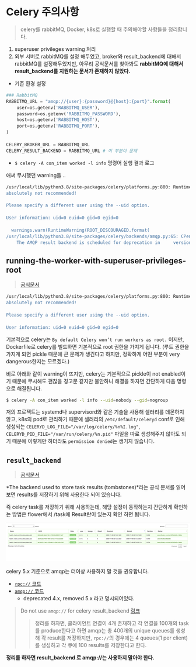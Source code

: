 # Celery 주의사항
> celery를 rabbitMQ, Docker, k8s로 실행할 때 주의해야할 사항들을 정리합니다.

1. superuser privileges warning 처리
2. 외부 서버로 rabbitMQ를 설정 해두었고, broker와 result_backend에 대해서 rabbitMQ를 설정해두었지만, 아무리 공식문서를 찾아봐도 **rabbitMQ에 대해서 result_backend를 지원하는 문서가 존재하지 않았다.**

- 기존 환경 설정
```python
### RabbitMQ
RABBITMQ_URL = "amqp://{user}:{password}@{host}:{port}".format(
    user=os.getenv('RABBITMQ_USER'),
    password=os.getenv('RABBITMQ_PASSWORD'),
    host=os.getenv('RABBITMQ_HOST'),
    port=os.getenv('RABBITMQ_PORT'),
)

CELERY_BROKER_URL = RABBITMQ_URL
CELERY_RESULT_BACKEND = RABBITMQ_URL # 이 부분이 문제
```


- `$ celery -A con_item worked -l info` 명령어 실행 결과 로그


애써 무시했던 warning들 .. 

```bash
/usr/local/lib/python3.8/site-packages/celery/platforms.py:800: RuntimeWarning: You're running the worker with superuser privileges: this is
absolutely not recommended!   

Please specify a different user using the --uid option.

User information: uid=0 euid=0 gid=0 egid=0

  warnings.warn(RuntimeWarning(ROOT_DISCOURAGED.format(
/usr/local/lib/python3.8/site-packages/celery/backends/amqp.py:65: CPendingDeprecationWarning:
    The AMQP result backend is scheduled for deprecation in     version 4.0 and removal in version v5.0.     Please use RPC backend or a persistent backend.

```

## running-the-worker-with-superuser-privileges-root
> [공식문서](https://docs.celeryproject.org/en/latest/userguide/daemonizing.html#running-the-worker-with-superuser-privileges-root)

```bash
/usr/local/lib/python3.8/site-packages/celery/platforms.py:800: RuntimeWarning: You're running the worker with superuser privileges: this is
absolutely not recommended!   

Please specify a different user using the --uid option.

User information: uid=0 euid=0 gid=0 egid=0
```

기본적으로 celery는 `By default Celery won’t run workers as root.` 이지만, Dockerfile로 celery를 빌드하면 기본적으로 root 권한을 가지게 됩니다. 
(루트 권한을 가지게 되면 pickle 때문에 큰 문제가 생긴다고 하지만, 정확하게 어떤 부분이 very dangerous한지는 모르겠다.) 

비로 아래와 같이 warning이 뜨지만, celery는 기본적으로 pickle이 not enabled이기 때문에 무시해도 괜찮을 경고문 같지만 불안하니 해결을 하자면 간단하게 다음 명령으로 해결됩니다.

```bash
$ celery -A con_item worked -l info --uid=nobody --gid=nogroup
```


저의 프로젝트는 systemd나 supervisord와 같은 기술을 사용해 셀러리를 데몬하지 않고, k8s의 pod로 관리하기 때문에 셀러리의 `/etc/default/celeryd` conf로 인해 생성되는 
`CELERYD_LOG_FILE="/var/log/celery/%n%I.log"`, `CELERYD_PID_FILE="/var/run/celery/%n.pid"` 파일을 따로 생성해주지 않아도 되기 때문에 이렇게만 하더라도 `permission denied`는 생기지 않습니다.




## `result_backend`
> [공식문서](https://docs.celeryproject.org/en/stable/userguide/configuration.html#result-backend)

*The backend used to store task results (tombstones)*라는 공식 문서를 읽어보면 results를 저장하기 위해 사용한다 되어 있습니다. 

즉 celery task를 저장하기 위해 사용하는데, 해당 설정이 동작하는지 간단하게 확인하는 방법은 flower에서 /task에 Result란이 있는지 확인 하면 됩니다.

![](./assets/flower.png)

celery 5.x 기준으로 amqp는 더이상 사용하지 말 것을 권유합니다.

- [`rpc://` 코드](https://github.com/celery/celery/blob/a3c377474ab1109a26de5169066a4fae0d30524b/celery/backends/rpc.py)
- [`amqp://` 코드](https://github.com/celery/celery/blob/a3c377474ab1109a26de5169066a4fae0d30524b/celery/backends/amqp.py)
  - deprecated 4.x, removed 5.x 라고 명시되어있다.


> Do not use `amqp://` for celery result_backend [링크](https://stackoverflow.com/a/48921731)
>> 정리를 하자면, 클라이언트 연결이 4개 존재하고 각 연결을 100개의 task를 produce한다고 하면 amqp는 총 400개의 unique queues를 생성해 각 result를 저장하지만, `rpc://`의 경우에는 4 queues(1 per client)를 생성하고 각 큐에 100 results를 저장한다고 한다. 

**정리를 하자면 result_backend 로 amqp://는 사용하지 말아야 한다.**